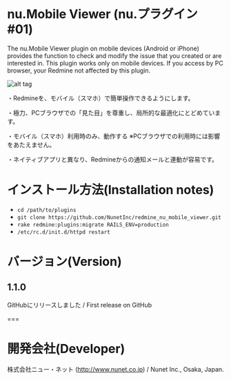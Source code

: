 # nu.Mobile Viewer (nu.プラグイン #01)

The nu.Mobile Viewer plugin on mobile devices (Android or iPhone) provides the function to check and modify the issue that you created or are interested in.
This plugin works only on mobile devices. If you access by PC browser, your Redmine not affected by this plugin.

![alt tag](http://www.nunet.co.jp/wp-content/uploads/redmine_nu_mobile_viewer.png)

・Redmineを、モバイル（スマホ）で簡単操作できるようにします。

・極力、PCブラウザでの「見た目」を尊重し、局所的な最適化にとどめています。

・モバイル（スマホ）利用時のみ、動作する ※PCブラウザでの利用時には影響をあたえません。

・ネイティブアプリと異なり、Redmineからの通知メールと連動が容易です。
	

# インストール方法(Installation notes)

* `cd /path/to/plugins`
* `git clone https://github.com/NunetInc/redmine_nu_mobile_viewer.git`
* `rake redmine:plugins:migrate RAILS_ENV=production`
* `/etc/rc.d/init.d/httpd restart`

# バージョン(Version)

## 1.1.0 

GitHubにリリースしました / First release on GitHub


===
# 開発会社(Developer)

株式会社ニュー・ネット (http://www.nunet.co.jp) / Nunet Inc., Osaka, Japan.
<div style="float: left"><img src="http://www.nunet.co.jp/wp-content/uploads/nunetinc_rogo_p.png/>
</div>
![alt tag](http://www.nunet.co.jp/wp-content/uploads/nunetinc_rogo_p.png)
